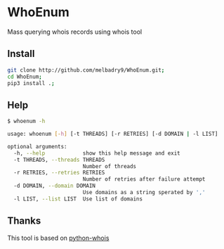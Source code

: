 # WhoEnum

Mass querying whois records using whois tool

## Install

```bash
git clone http://github.com/melbadry9/WhoEnum.git;
cd WhoEnum; 
pip3 install .;
```

## Help

```bash
$ whoenum -h 

usage: whoenum [-h] [-t THREADS] [-r RETRIES] [-d DOMAIN | -l LIST]

optional arguments:
  -h, --help            show this help message and exit
  -t THREADS, --threads THREADS
                        Number of threads
  -r RETRIES, --retries RETRIES
                        Number of retries after failure attempt
  -d DOMAIN, --domain DOMAIN
                        Use domains as a string sperated by ','
  -l LIST, --list LIST  Use list of domains
```

## Thanks

This tool is based on [python-whois](https://github.com/richardpenman/whois)
